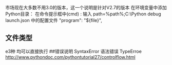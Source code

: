 市场现在大多数不用3.0的版本，这一个说明是针对V2.7的版本
在环境变量中添加Python目录：
在命令提示框中(cmd) : 输入 
path=%path%;C:\Python
debug launch.json 中的配置文件
  "program": "${file}",
 ## 文件类型
 e3种 均可以直接执行
  ##错误说明 
  SyntaxError  语法错误
  TypeErroe http://www.pythondoc.com/pythontutorial27/controlflow.html
  